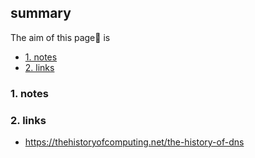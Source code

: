 ## summary
The aim of this page📝 is

<!-- TOC -->

- [1. notes](#1-notes)
- [2. links](#2-links)

<!-- /TOC -->

### 1. notes


 
### 2. links
* https://thehistoryofcomputing.net/the-history-of-dns





























